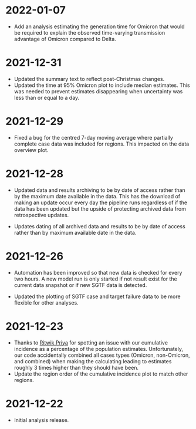 # 2022-01-07

- Add an analysis estimating the generation time for Omicron that would be required to explain the observed time-varying transmission advantage of Omicron compared to Delta.

# 2021-12-31

- Updated the summary text to reflect post-Christmas changes.
- Updated the time at 95% Omicron plot to include median estimates. This was needed to prevent estimates disappearing when uncertainty was less than or equal to a day.

# 2021-12-29

- Fixed a bug for the centred 7-day moving average where partially complete case data was included for regions. This impacted on the data overview plot.

# 2021-12-28

- Updated data and results archiving to be by date of access rather than by the maximum date available in the data. This has the download of making an update occur every day the pipeline runs regardless of if the data has been updated but the upside of protecting archived data from retrospective updates.

- Updates dating of all archived data and results to be by date of access rather than by maximum available date in the data.

# 2021-12-26

- Automation has been improved so that new data is checked for every two hours. A new model run is only started if not result exist for the current data snapshot or if new SGTF data is detected.

- Updated the plotting of SGTF case and target failure data to be more flexible for other analyses.


# 2021-12-23

- Thanks to [Ritwik Priya](https://twitter.com/ritwik_priya) for spotting an issue with our cumulative incidence as a percentage of the population estimates. Unfortunately, our code accidentally combined all cases types (Omicron, non-Omicron, and combined) when making the calculating leading to estimates roughly 3 times higher than they should have been.
- Update the region order of the cumulative incidence plot to match other regions.

# 2021-12-22

- Initial analysis release.